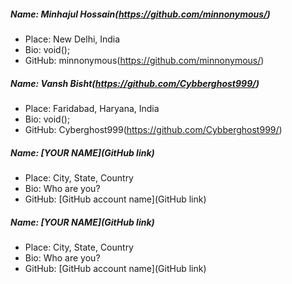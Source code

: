 ##### Name: Minhajul Hossain(https://github.com/minnonymous/)
- Place: New Delhi, India
- Bio: void();
- GitHub: minnonymous(https://github.com/minnonymous/)

##### Name: Vansh Bisht(https://github.com/Cybberghost999/)
- Place: Faridabad, Haryana, India
- Bio: void();
- GitHub: Cyberghost999(https://github.com/Cybberghost999/)

##### Name: [YOUR NAME](GitHub link)
- Place: City, State, Country
- Bio: Who are you?
- GitHub: [GitHub account name](GitHub link)

##### Name: [YOUR NAME](GitHub link)
- Place: City, State, Country
- Bio: Who are you?
- GitHub: [GitHub account name](GitHub link)
